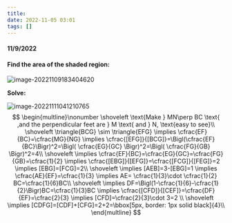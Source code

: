 ```yaml
---
title:
date: 2022-11-05 03:01
tags: []
---
```


#### 11/9/2022

#### Find the area of the shaded region:

![image-20221109183404620](E:\workspace\mwo\assets\images\2022\image-20221109183404620.png)

**Solve:**

![image-20221111041210765](E:\workspace\mwo\assets\images\2022\image-20221111041210765.png)
$$
\begin{multline}\nonumber
\shoveleft \text{Make } MN\perp BC \text{ ,and the perpendicular feet are } M \text{ and } N, \text{easy to see}\\
\shoveleft \triangle{BCG} \sim \triangle{EFG} \implies \cfrac{EF}{BC}=\cfrac{MG}{NG} \implies \cfrac{[EFG]}{[BCG]}=\Bigl(\cfrac{EF}{BC}\Bigr)^2=\Bigl( \cfrac{EG}{GC} \Bigr)^2=\Bigl( \cfrac{FG}{GB} \Bigr)^2=4\\
\shoveleft \implies \cfrac{EF}{BC}=\cfrac{EG}{GC}=\cfrac{FG}{GB}=\cfrac{1}{2} \implies \cfrac{[EBG]}{[EFG]}=\cfrac{[FCG]}{[FEG]}=2 \implies [EBG]=[FCG]=2\\
\shoveleft \implies [AEB]=3-[EBG]=1 \implies \cfrac{AE}{EF}=\cfrac{1}{3} \implies AE= \cfrac{1}{3}\cdot \cfrac{1}{2} BC=\cfrac{1}{6}BC\\
\shoveleft \implies DF=\Bigl(1-\cfrac{1}{6}-\cfrac{1}{2}\Bigr)BC=\cfrac{1}{3}BC \implies \cfrac{[CFD]}{[CEF]}=\cfrac{DF}{EF}=\cfrac{2}{3} \implies [CFD]=\cfrac{2}{3}\cdot 3=2 \\
\shoveleft \implies [CDFG]=[CDF]+[CFG]=2+2=\bbox[5px, border: 1px solid black]{4}\\
\end{multline}
$$
